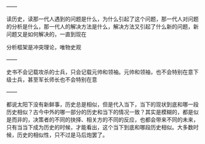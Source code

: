 ——

读历史，读那一代人遇到的问题是什么，为什么引起了这个问题，那一代人对问题的分析是什么，那一代人的解决方法是什么，解决方法又引起了什么新的问题，新问题又是如何解决的，一直到现在

分析框架是冲突理论，唯物史观

——

史书不会记载攻杀的士兵，只会记载元帅和领袖。元帅和领袖，也不会特别在意下级士兵，甚至军长师长也不会特别在意

——

都说太阳下没有新鲜事，历史总是相似，但是代入当下，当下的现状到底和哪一段历史相似？古今中外的哪一部分的历史和当下的情况一致？其实是模糊的，都是似是而非的，决策者的不同的抉择、相关方的不同的反应，也都会带来不同的未来，只有当当下成为历史的时候，才能看出，这个当下到底和哪段历史相似。大多数时候，历史的相似性，只不过是马后炮罢了。